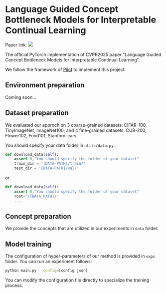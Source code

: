 # Language Guided Concept Bottleneck Models for Interpretable Continual Learning
Paper link: <a href="https://arxiv.org/abs/2503.23283"><img src="https://img.shields.io/badge/arXiv-2503.23283-red"></a>

The official PyTorch implementation of CVPR2025 paper "Language Guided Concept Bottleneck Models for Interpretable Continual Learning".

We follow the framework of [Pilot](https://github.com/sun-hailong/LAMDA-PILOT) to implement this project.

## Environment preparation

Coming soon...
## Dataset preparation
We evaluated our approch on 3 coarse-grained datasets: CIFAR-100, TinyImageNet, ImageNet100; and 4 fine-grained datasets: CUB-200, Flower102, Food101, Stanford-cars.

You should specify your data folder in `utils/data.py`:
```python
def download_data(self):
    assert 0,"You should specify the folder of your dataset"
    train_dir = '[DATA-PATH]/train/'
    test_dir = '[DATA-PATH]/val/'
```
or
```python
def download_data(self):
    assert 0,"You should specify the folder of your dataset"
    root="/[DATA_PATH]/"
    ....
```

## Concept preparation
We provide the concepts that are utilized in our experiments in `data` folder. 


## Model training 
The configuration of hyper-parameters of our method is provided in `exps` folder. You can run an experiment follows:
```bash
python main.py --config=[config json]
```
You can modify the configuration file directly to specialize the training process.

